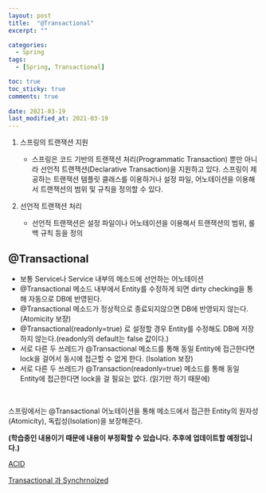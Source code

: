 ```yaml
---
layout: post
title:  "@Transactional"
excerpt: ""

categories:
  - Spring
tags:
  - [Spring, Transactional]

toc: true
toc_sticky: true
comments: true
 
date: 2021-03-19
last_modified_at: 2021-03-19
---
```


1. 스프링의 트랜잭션 지원
   - 스프링은 코드 기반의 트랜잭션 처리(Programmatic Transaction) 뿐만 아니라 선언적 트랜잭션(Declarative Transaction)을 지원하고 있다. 스프링이 제공하는 트랜잭션 템플릿 클래스를 이용하거나 설정 파일, 어노테이션을 이용해서 트랜잭션의 범위 및 규칙을 정의할 수 있다.

2. 선언적 트랜잭션 처리
   - 선언적 트랜잭션은 설정 파일이나 어노테이션을 이용해서 트랜잭션의 범위, 롤백 규칙 등을 정의

## @Transactional

- 보통 Service나 Service 내부의 메소드에 선언하는 어노테이션
- @Transactional 메소드 내부에서 Entity를 수정하게 되면 dirty checking을 통해 자동으로 DB에 반영된다.
- @Transactional 메소드가 정상적으로 종료되지않으면 DB에 반영되지 않는다. (Atomicity 보장)
- @Transactional(readonly=true) 로 설정할 경우 Entity를 수정해도 DB에 저장하지 않는다.(readonly의 default는 false 값이다.)
- 서로 다른 두 쓰레드가 @Transactional 메소드를 통해 동일 Entity에 접근한다면 lock을 걸어서 동시에 접근할 수 없게 한다. (Isolation 보장)
- 서로 다른 두 쓰레드가 @Transaction(readonly=true) 메소드를 통해 동일 Entity에 접근한다면 lock을 걸 필요는 없다. (읽기만 하기 때문에)

<br>

스프링에서는 @Transactional 어노테이션을 통해 메소드에서 접근한 Entity의 원자성(Atomicity), 독립성(Isolation)을 보장해준다.

**(학습중인 내용이기 때문에 내용이 부정확할 수 있습니다. 추후에 업데이트할 예정입니다.)**

[ACID](https://ko.wikipedia.org/wiki/ACID)

[Transactional 과 Synchrnoized](https://stackoverflow.com/questions/41767860/spring-transactional-with-synchronized-keyword-doesnt-work)

